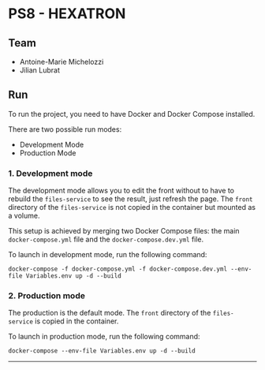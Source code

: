 # PS8 - HEXATRON

## Team

- Antoine-Marie Michelozzi
- Jilian Lubrat

## Run

To run the project, you need to have Docker and Docker Compose installed.

There are two possible run modes:

- Development Mode
- Production Mode

### 1. Development mode

The development mode allows you to edit the front without to have to rebuild the ```files-service``` to see the result, just refresh the page.
The ```front``` directory of the ```files-service``` is not copied in the container but mounted as a volume.

This setup is achieved by merging two Docker Compose files: the main ```docker-compose.yml``` file and the ```docker-compose.dev.yml``` file.

To launch in development mode, run the following command:

 ``` 
 docker-compose -f docker-compose.yml -f docker-compose.dev.yml --env-file Variables.env up -d --build 
 ```

### 2. Production mode

The production is the default mode. The ```front``` directory of the ```files-service``` is copied in the container.

To launch in production mode, run the following command:

 ``` 
 docker-compose --env-file Variables.env up -d --build 
 ```

---